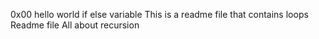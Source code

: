 0x00 hello world
if else variable
This is a readme file that contains loops
Readme file
All about recursion
